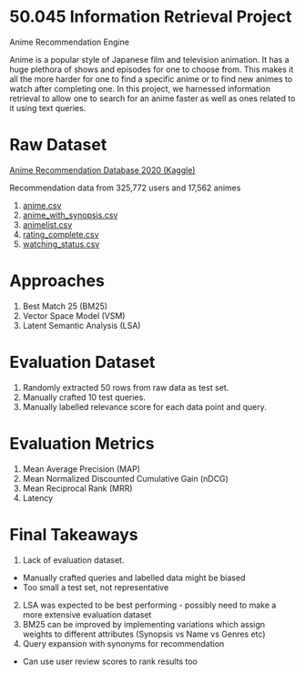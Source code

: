 # 50.045 Information Retrieval Project
Anime Recommendation Engine

Anime is a popular style of Japanese film and television animation. It has a huge plethora of shows and episodes for one to choose from. This makes it all the more harder for one to find a specific anime or to find new animes to watch after completing one. In this project, we harnessed information retrieval to allow one to search for an anime faster as well as ones related to it using text queries.

# Raw Dataset

[Anime Recommendation Database 2020 (Kaggle)](https://www.kaggle.com/code/karthikayyala/anime-reccomendation/data)

Recommendation data from 325,772 users and 17,562 animes
1. [anime.csv](anime.csv) 
2. [anime_with_synopsis.csv](anime_with_synopsis.csv)
3. [animelist.csv](animelist.csv)
4. [rating_complete.csv](rating_complete.csv)
5. [watching_status.csv](watching_status.csv)

# Approaches
1. Best Match 25 (BM25)
2. Vector Space Model (VSM)
3. Latent Semantic Analysis (LSA)

# Evaluation Dataset
1. Randomly extracted 50 rows from raw data as test set.
2. Manually crafted 10 test queries.
3. Manually labelled relevance score for each data point and query.

# Evaluation Metrics
1. Mean Average Precision (MAP)
2. Mean Normalized Discounted Cumulative Gain (nDCG)
3. Mean Reciprocal Rank (MRR)
4. Latency


# Final Takeaways
1. Lack of evaluation dataset.
  - Manually crafted queries and labelled data might be biased
  - Too small a test set, not representative
2. LSA was expected to be best performing - possibly need to make a more extensive evaluation dataset
3. BM25 can be improved by implementing variations which assign weights to different attributes (Synopsis vs Name vs Genres etc)
4. Query expansion with synonyms for recommendation
  - Can use user review scores to rank results too


